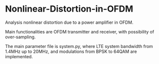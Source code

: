 # Nonlinear-Distortion-in-OFDM
Analysis nonlinear distortion due to a power amplifier in OFDM. 

Main functionalities are OFDM transmitter and receiver, with possibility of over-sampling.

The main parameter file is system.py, where LTE system bandwidth from 1.4MHz up to 20MHz, and modulations from BPSK to 64QAM are implemented.
